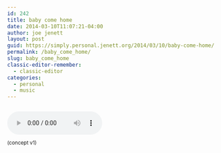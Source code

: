 ```yaml
---
id: 242
title: baby come home
date: 2014-03-10T11:07:21-04:00
author: joe jenett
layout: post
guid: https://simply.personal.jenett.org/2014/03/10/baby-come-home/
permalink: /baby_come_home/
slug: baby_come_home
classic-editor-remember:
  - classic-editor
categories:
  - personal
  - music
---
```

<p>
<audio controls="controls" style="width:220px;margin:12px 0;">
<source src="../media/baby_come_home.ogg" type="audio/ogg">
<source src="../media/baby_come_home.mp3" type="audio/mpeg">
Your browser (or feed reader) does not support the audio element.
</audio>
<br><small>(concept v1)</small>
</p>